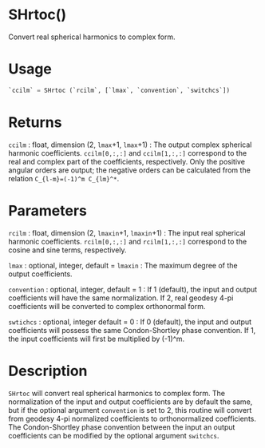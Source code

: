 # SHrtoc()

Convert real spherical harmonics to complex form.

# Usage

```python
`ccilm` = SHrtoc (`rcilm`, [`lmax`, `convention`, `switchcs`])
```

# Returns

`ccilm` : float, dimension (2, `lmax`+1, `lmax`+1)
:   The output complex spherical harmonic coefficients. `ccilm[0,:,:]` and `ccilm[1,:,:]` correspond to the real and complex part of the coefficients, respectively. Only the positive angular orders are output; the negative orders can be calculated from the relation `C_{l-m}=(-1)^m C_{lm}^*`.

# Parameters

`rcilm` : float, dimension (2, `lmaxin`+1, `lmaxin`+1)
:   The input real spherical harmonic coefficients. `rcilm[0,:,:]` and `rcilm[1,:,:]` correspond to the cosine and sine terms, respectively.

`lmax` : optional, integer, default = `lmaxin`
:   The maximum degree of the output coefficients.

`convention` : optional, integer, default = 1
:   If 1 (default), the input and output coefficients will have the same normalization. If 2, real geodesy 4-pi coefficients will be converted to complex orthonormal form.

`swtichcs` : optional, integer default = 0
:   If 0 (default), the input and output coefficients will possess the same Condon-Shortley phase convention. If 1, the input coefficients will first be multiplied by (-1)^m.

# Description

`SHrtoc` will convert real spherical harmonics to complex form. The normalization of the input and output coefficients are by default the same, but if the optional argument `convention` is set to 2, this routine will convert from geodesy 4-pi normalized coefficients to orthonormalized coefficients. The Condon-Shortley phase convention between the input an output coefficients can be modified by the optional argument `switchcs`.
